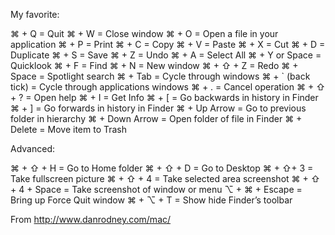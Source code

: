 My favorite:

⌘ + Q = Quit
⌘ + W = Close window
⌘ + O = Open a file in your application
⌘ + P = Print
⌘ + C = Copy
⌘ + V = Paste
⌘ + X = Cut
⌘ + D = Duplicate
⌘ + S = Save
⌘ + Z = Undo
⌘ + A = Select All
⌘ + Y or Space = Quicklook
⌘ + F = Find
⌘ + N = New window
⌘ + ⇧ + Z = Redo
⌘ + Space = Spotlight search
⌘ + Tab = Cycle through windows
⌘ + ` (back tick) = Cycle through applications windows
⌘ + . = Cancel operation
⌘ + ⇧ + ? = Open help
⌘ + I = Get Info
⌘ + [ = Go backwards in history in Finder
⌘ + ] = Go forwards in history in Finder
⌘ + Up Arrow = Go to previous folder in hierarchy
⌘ + Down Arrow = Open folder of file in Finder
⌘ + Delete = Move item to Trash

Advanced: 

⌘ + ⇧ + H = Go to Home folder
⌘ + ⇧ + D = Go to Desktop
⌘ + ⇧+ 3 = Take fullscreen picture
⌘ + ⇧ + 4 = Take selected area screenshot
⌘ + ⇧ + 4 + Space = Take screenshot of window or menu
⌥ + ⌘ + Escape = Bring up Force Quit window
⌘ + ⌥ + T = Show hide Finder’s toolbar

From http://www.danrodney.com/mac/
